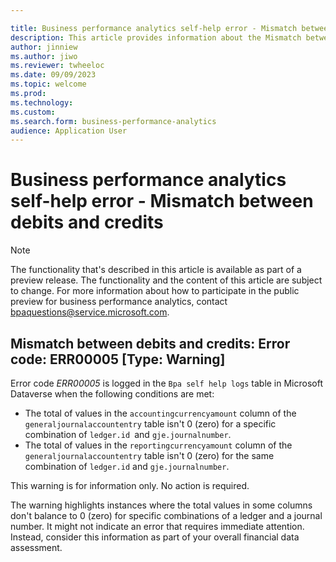 ```yaml
---

title: Business performance analytics self-help error - Mismatch between debits and credits
description: This article provides information about the Mismatch between debits and credits error (error code ERR00005) in business performance analytics.
author: jinniew
ms.author: jiwo
ms.reviewer: twheeloc 
ms.date: 09/09/2023
ms.topic: welcome
ms.prod: 
ms.technology:
ms.custom:
ms.search.form: business-performance-analytics
audience: Application User
---
```


# Business performance analytics self-help error - Mismatch between debits and credits

> [!NOTE]
> The functionality that's described in this article is available as part of a preview release. The functionality and the content of this article are subject to change. For more information about how to participate in the public preview for business performance analytics, contact <bpaquestions@service.microsoft.com>.

## Mismatch between debits and credits: Error code: ERR00005 [Type: Warning]

Error code *ERR00005* is logged in the `Bpa self help logs` table in Microsoft Dataverse when the following conditions are met:

- The total of values in the `accountingcurrencyamount` column of the `generaljournalaccountentry` table isn't 0 (zero) for a specific combination of `ledger.id `and `gje.journalnumber`.
- The total of values in the `reportingcurrencyamount` column of the `generaljournalaccountentry` table isn't 0 (zero) for the same combination of `ledger.id` and `gje.journalnumber`.

This warning is for information only. No action is required.

The warning highlights instances where the total values in some columns don't balance to 0 (zero) for specific combinations of a ledger and a journal number. It might not indicate an error that requires immediate attention. Instead, consider this information as part of your overall financial data assessment.
